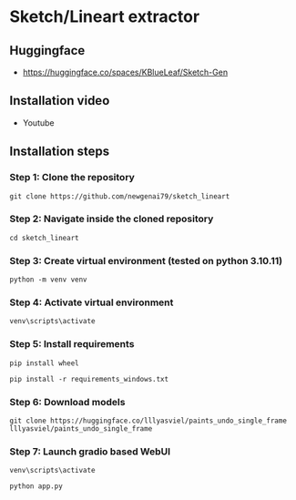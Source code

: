 # Sketch/Lineart extractor

## Huggingface
 - https://huggingface.co/spaces/KBlueLeaf/Sketch-Gen

## Installation video

 - Youtube

## Installation steps

### Step 1: Clone the repository
```	
git clone https://github.com/newgenai79/sketch_lineart
```

### Step 2: Navigate inside the cloned repository
```	
cd sketch_lineart
```

### Step 3: Create virtual environment (tested on python 3.10.11)
```	
python -m venv venv
```

### Step 4: Activate virtual environment
```	
venv\scripts\activate
```

### Step 5: Install requirements
```	
pip install wheel
```
```
pip install -r requirements_windows.txt
```

### Step 6: Download models
```	
git clone https://huggingface.co/lllyasviel/paints_undo_single_frame lllyasviel/paints_undo_single_frame
```
	
### Step 7: Launch gradio based WebUI
```
venv\scripts\activate
```
```	
python app.py
```
